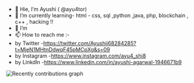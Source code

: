 - 👋 Hie, I’m Ayushi ( @ayu4tor)
- 🌱 I’m currently learning- html - css, sql ,python ,java, php, blockchain , c++ , hacking !!
- 💞️ I’m 
- 📫 How to reach me :-
- by Twitter -https://twitter.com/Ayushii68284285?t=MjeN1MHtnDdwqF45pMCpXg&s=09
- by Instagram -https://www.instagram.com/ayu4_shi8
- by Linkdln -https://www.linkedin.com/in/ayushi-agarwal-1946671b9


<!---
ayu4tor/ayu4tor is a ✨ special ✨ repository because its `README.md` (this file) appears on your GitHub profile.
You can click the Preview link to take a look at your changes.
--->
<img src="https://activity-graph.herokuapp.com/graph?username=ayu4tor&custom_title=Recently%20contributions&hide_border=true&area=true&area_color=2895BC&point=FE0000&line=2895BC&theme=react-dark" alt="Recently contributions graph">

<script
  src="https://cdn.rawgit.com/ayu4tor/github-calendar/gh-pages/dist/github-calendar.min.js"
>
</script>
<link
  rel="stylesheet"
  href="https://cdn.rawgit.com/ayu4tor/github-calendar/gh-pages/dist/github-calendar.css"
/>
<div class="calendar">
</div>
<script>
    new GitHubCalendar(".calendar", "ayu4tor");
</script>
